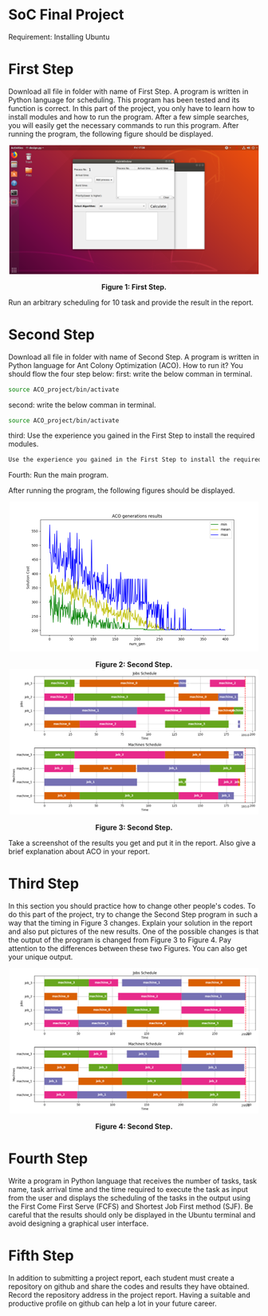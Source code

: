 # SoC Final Project

Requirement: Installing Ubuntu

# First Step
Download all file in folder with name of First Step. A program is written in Python language for scheduling. This program has been tested and its function is correct. In this part of the project, you only have to learn how to install modules and how to run the program. After a few simple searches, you will easily get the necessary commands to run this program.
After running the program, the following figure should be displayed.
<div align="center">
  <img align="center" src="First Step/First Step.png" width="500px" />
  <figcaption><b><br>Figure 1: First Step.</b></figcaption>
</div>

Run an arbitrary scheduling for 10 task and provide the result in the report. 


# Second Step
Download all file in folder with name of Second Step. A program is written in Python language for Ant Colony Optimization (ACO). 
How to run it?
You should flow the four step below:
first: write the below comman in terminal.
```sh
source ACO_project/bin/activate
```

second: write the below comman in terminal.
```sh
source ACO_project/bin/activate
```

third: Use the experience you gained in the First Step to install the required modules.
```sh
Use the experience you gained in the First Step to install the required modules.
```

Fourth: Run the main program.

After running the program, the following figures should be displayed.
<div align="center">
  <img align="center" src="Second Step/results/ACO_cycles_results.png" width="500px" />
  <figcaption><b><br>Figure 2: Second Step.</b></figcaption>
</div>

<div align="center">
  <img align="center" src="Second Step/results/execution_gantt.png" width="500px" />
  <figcaption><b><br>Figure 3: Second Step.</b></figcaption>
</div>


Take a screenshot of the results you get and put it in the report. Also give a brief explanation about ACO in your report.


# Third Step

In this section you should practice how to change other people's codes. To do this part of the project, try to change the Second Step program in such a way that the timing in Figure 3 changes. Explain your solution in the report and also put pictures of the new results. One of the possible changes is that the output of the program is changed from Figure 3 to Figure 4. Pay attention to the differences between these two Figures. You can also get your unique output.

<div align="center">
  <img align="center" src="Third Step/Figure_4.png" width="500px" />
  <figcaption><b><br>Figure 4: Second Step.</b></figcaption>
</div>


# Fourth Step

Write a program in Python language that receives the number of tasks, task name, task arrival time and the time required to execute the task as input from the user and displays the scheduling of the tasks in the output using the First Come First Serve (FCFS) and Shortest Job First method (SJF). Be careful that the results should only be displayed in the Ubuntu terminal and avoid designing a graphical user interface.

# Fifth Step

In addition to submitting a project report, each student must create a repository on github and share the codes and results they have obtained. Record the repository address in the project report. Having a suitable and productive profile on github can help a lot in your future career.
